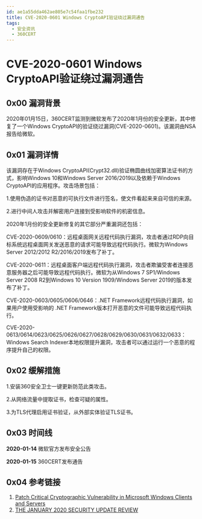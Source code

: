 ```yaml
---
id: ae1a55dda462ae805e7c54faa1fbe232
title: CVE-2020-0601 Windows CryptoAPI验证绕过漏洞通告
tags: 
  - 安全资讯
  - 360CERT
---
```


# CVE-2020-0601 Windows CryptoAPI验证绕过漏洞通告

0x00 漏洞背景
---------


2020年01月15日，360CERT监测到微软发布了2020年1月份的安全更新，其中修复了一个Windows CryptoAPI的验证绕过漏洞(CVE-2020-0601)。该漏洞由NSA报告给微软。


0x01 漏洞详情
---------


该漏洞存在于Windows CryptoAPI(Crypt32.dll)验证椭圆曲线加密算法证书的方式，影响Windows 10和Windows Server 2016/2019以及依赖于Windows CryptoAPI的应用程序。攻击场景包括：


1.使用伪造的证书对恶意的可执行文件进行签名，使文件看起来来自可信的来源。


2.进行中间人攻击并解密用户连接到受影响软件的机密信息。


2020年1月份的安全更新修复的其它部分严重漏洞还包括：


CVE-2020-0609/0610：远程桌面网关远程代码执行漏洞，攻击者通过RDP向目标系统远程桌面网关发送恶意的请求可能导致远程代码执行。微软为Windows Server 2012/2012 R2/2016/2019发布了补丁。


CVE-2020-0611：远程桌面客户端远程代码执行漏洞，攻击者欺骗受害者连接恶意服务器之后可能导致远程代码执行。微软为从Windows 7 SP1/Windows Server 2008 R2到Windows 10 Version 1909/Windows Server 2019的版本发布了补丁。


CVE-2020-0603/0605/0606/0646：.NET Framework远程代码执行漏洞，如果用户使用受影响的 .NET Framework版本打开恶意的文件可能导致远程代码执行。


CVE-2020-0613/0614/0623/0625/0626/0627/0628/0629/0630/0631/0632/0633：Windows Search Indexer本地权限提升漏洞，攻击者可以通过运行一个恶意的程序提升自己的权限。


0x02 缓解措施
---------


1.安装360安全卫士一键更新防范此类攻击。


2.从网络流量中提取证书，检查可疑的属性。


3.为TLS代理启用证书验证，从外部实体验证TLS证书。


0x03 时间线
--------


**2020-01-14** 微软官方发布安全公告


**2020-01-15** 360CERT发布通告


0x04 参考链接
---------


1. [Patch Critical Cryptographic Vulnerability in Microsoft Windows Clients and Servers](https://media.defense.gov/2020/Jan/14/2002234275/-1/-1/0/CSA-WINDOWS-10-CRYPT-LIB-20190114.PDF)
2. [THE JANUARY 2020 SECURITY UPDATE REVIEW](https://www.zerodayinitiative.com/blog/2020/1/14/the-january-2020-security-update-review)


